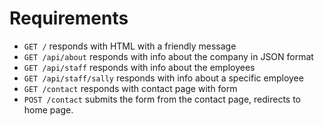 # Requirements

- `GET /` responds with HTML with a friendly message
- `GET /api/about` responds with info about the company in JSON format
- `GET /api/staff` responds with info about the employees
- `GET /api/staff/sally` responds with info about a specific employee
- `GET /contact` responds with contact page with form
- `POST /contact` submits the form from the contact page, redirects to home page.
